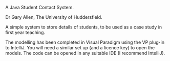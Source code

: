 A Java Student Contact System.

Dr Gary Allen, The University of Huddersfield.

A simple system to store details of students, to be used as a case study in first year teaching.

The modelling has been completed in Visual Paradigm using the VP plug-in to IntelliJ.  You will need a similar set
up (and a licence key) to open the models.  The code can be opened in any suitable IDE (I recommend IntelliJ).

